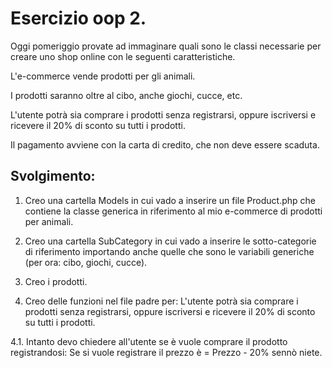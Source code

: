 # Esercizio oop 2.

Oggi pomeriggio provate ad immaginare quali sono le classi necessarie per creare uno shop online con le seguenti caratteristiche.

L'e-commerce vende prodotti per gli animali.

I prodotti saranno oltre al cibo, anche giochi, cucce, etc.

L'utente potrà sia comprare i prodotti senza registrarsi, oppure iscriversi e ricevere il 20% di sconto su tutti i prodotti.

Il pagamento avviene con la carta di credito, che non deve essere scaduta.

## Svolgimento:

1. Creo una cartella Models in cui vado a inserire un file Product.php che contiene la classe generica in riferimento al mio e-commerce di prodotti per animali.

2. Creo una cartella SubCategory in cui vado a inserire le sotto-categorie di riferimento importando anche quelle che sono le variabili generiche (per ora: cibo, giochi, cucce).

3. Creo i prodotti.


4. Creo delle funzioni nel file padre per:
L'utente potrà sia comprare i prodotti senza registrarsi, oppure iscriversi e ricevere il 20% di sconto su tutti i prodotti.

4.1. Intanto devo chiedere all'utente se è vuole comprare il prodotto registrandosi: Se si vuole registrare il prezzo è = Prezzo - 20% sennò niete.

